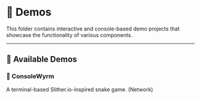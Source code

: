 # 🧪 Demos

This folder contains interactive and console-based demo projects that showcase the functionality of various components.

---

## 📜 Available Demos

### 🐍 ConsoleWyrm
A terminal-based Slither.io-inspired snake game. (Network)